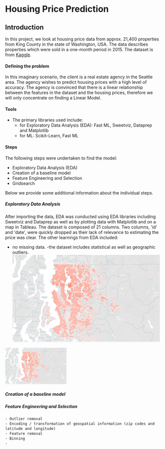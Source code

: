 # Housing Price Prediction

## Introduction
In this project, we look at housing price data from approx. 21,400 properties from King County in the state of Washington, USA. The data describes properties which were sold in a one-month period in 2015. The dataset is from [Kaggle](https://www.kaggle.com/code/madislemsalu/predicting-housing-prices-in-king-county-usa).

#### Defining the problem
In this imaginary scenario, the client is a real estate agency in the Seattle area. The agency wishes to predict housing prices with a high level of accuracy. The agency is convinced that there is a linear relationship between the features in the dataset and the housing prices, therefore we will only concentrate on finding a Linear Model. 

#### Tools
- The primary libraries used include:
    - for Exploratory Data Analysis (EDA): Fast ML, Sweetviz, Dataprep and Matplotlib
    - for ML: Scikit-Learn, Fast ML
    
#### Steps

The following steps were undertaken to find the model:
- Exploratory Data Analysis (EDA)
- Creation of a baseline model
- Feature Engineering and Selection
- Gridsearch

Below we provide some additional information about the individual steps.

##### Exploratory Data Analysis
After importing the data, EDA was conducted using EDA libraries including Sweetviz and Dataprep as well as by plotting data with Matplotlib and on a map in Tableau.
The dataset is composed of 21 columns. Two columns, 'id' and 'date', were quickly dropped as their lack of relevance to estimating the price was clear.
The other learnings from EDA included:
- no missing data.
-the dataset includes statistical as well as geographic outliers.
![alt text](Screenshot%20Tableau%20Map.jpg)






<img src="Screenshot%20Tableau%20Map.jpg" alt="drawing" width="200"/>

##### Creation of a baseline model
##### Feature Engineering and Selection
    - Outlier removal
    - Encoding / transformation of geospatial information (zip codes and latitude and longitude)
    - Feature removal
    - Binning
    - 
